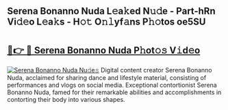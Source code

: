 ## Serena Bonanno Nuda L𝚎a𝚔ed N𝚞𝚍e - Part-hRn Vi𝚍𝚎o L𝚎a𝚔s - H𝚘𝚝 O𝚗𝚕yf𝚊ns P𝚑𝚘tos oe5SU

# <h2><a href="http://kfcax6.oniu.top/?m=Serena+Bonanno+Nuda">🔗👉 🔴 Serena Bonanno Nuda P𝚑ot𝚘𝚜 V𝚒d𝚎o</a></h2>

[![Serena Bonanno Nuda Nu𝚍e𝚜](https://i.imgur.com/0qMVB7G.gif)](http://kfcax6.oniu.top/?m=Serena+Bonanno+Nuda)
Digital content creator Serena Bonanno Nuda, acclaimed for sharing dance and lifestyle material, consisting of performances and vlogs on social media. Exceptional contortionist Serena Bonanno Nuda, famed for their remarkable abilities and accomplishments in contorting their body into various shapes.  
